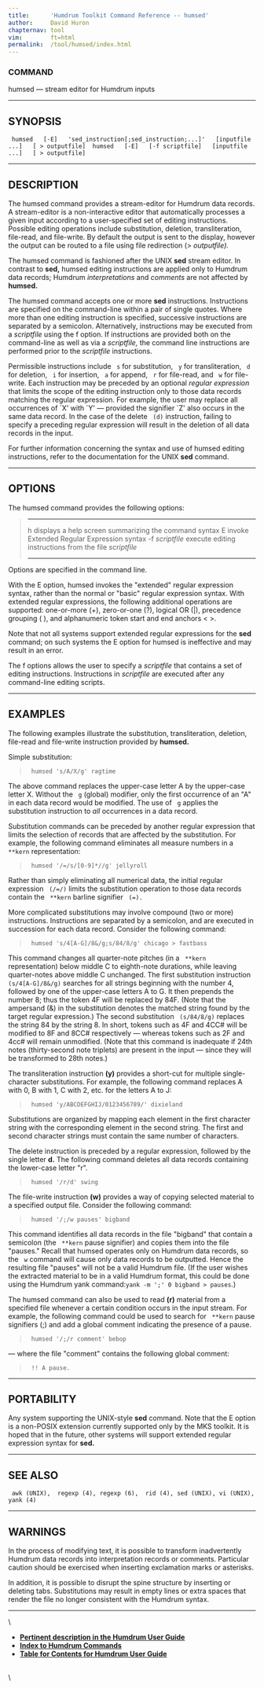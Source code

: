 ```yaml
---
title:		'Humdrum Toolkit Command Reference -- humsed'
author:		David Huron
chapternav:	tool
vim:		ft=html
permalink:	/tool/humsed/index.html
---
```



### COMMAND

<span class="tool">humsed</span> &mdash; stream editor for Humdrum inputs

------------------------------------------------------------------------

## SYNOPSIS ##

` humsed   [-E]   'sed_instruction[;sed_instruction;...]'   [inputfile ...]   [ > outputfile]  humsed   [-E]   [-f scriptfile]   [inputfile ...]   [ > outputfile]`

------------------------------------------------------------------------

## DESCRIPTION ##

The <span class="tool">humsed</span> command provides a stream-editor for Humdrum data
records. A stream-editor is a non-interactive editor that automatically
processes a given input according to a user-specified set of editing
instructions. Possible editing operations include substitution,
deletion, transliteration, file-read, and file-write. By default the
output is sent to the display, however the output can be routed to a
file using file redirection (\> *outputfile).*

The <span class="tool">humsed</span> command is fashioned after the UNIX **sed** stream
editor. In contrast to **sed,** <span class="tool">humsed</span> editing instructions are
applied only to Humdrum data records; Humdrum *interpretations* and
*comments* are not affected by **humsed.**

The <span class="tool">humsed</span> command accepts one or more **sed** instructions.
Instructions are specified on the command-line within a pair of single
quotes. Where more than one editing instruction is specified, successive
instructions are separated by a semicolon. Alternatively, instructions
may be executed from a *scriptfile* using the <span class="option">f</span> option. If
instructions are provided both on the command-line as well as via a
*scriptfile,* the command line instructions are performed prior to the
*scriptfile* instructions.

Permissible instructions include ` s` for substitution, ` y` for
transliteration, ` d` for deletion, ` i` for insertion, ` a` for append,
` r` for file-read, and ` w` for file-write. Each instruction may be
preceded by an optional *regular expression* that limits the scope of
the editing instruction only to those data records matching the regular
expression. For example, the user may replace all occurrences of \`X\'
with \`Y\' &mdash; provided the signifier \`Z\' also occurs in the same data
record. In the case of the delete ` (d)` instruction, failing to specify
a preceding regular expression will result in the deletion of all data
records in the input.

For further information concerning the syntax and use of <span class="tool">humsed</span>
editing instructions, refer to the documentation for the UNIX **sed**
command.

------------------------------------------------------------------------

## OPTIONS ##

The <span class="tool">humsed</span> command provides the following options:

>   ----------------- ---------------------------------------------------------
>   <span class="option">h</span>            displays a help screen summarizing the command syntax
>   <span class="option">E</span>            invoke Extended Regular Expression syntax
>   -f *scriptfile*   execute editing instructions from the file *scriptfile*
>   ----------------- ---------------------------------------------------------
>
Options are specified in the command line.

With the <span class="option">E</span> option, <span class="tool">humsed</span> invokes the \"extended\" regular
expression syntax, rather than the normal or \"basic\" regular
expression syntax. With extended regular expressions, the following
additional operations are supported: one-or-more (+), zero-or-one (?),
logical OR (\|), precedence grouping ( ), and alphanumeric token start
and end anchors \< \>.

Note that not all systems support extended regular expressions for the
**sed** command; on such systems the <span class="option">E</span> option for <span class="tool">humsed</span> is
ineffective and may result in an error.

The <span class="option">f</span> options allows the user to specify a *scriptfile* that
contains a set of editing instructions. Instructions in *scriptfile* are
executed after any command-line editing scripts.

------------------------------------------------------------------------

## EXAMPLES ##

The following examples illustrate the substitution, transliteration,
deletion, file-read and file-write instruction provided by **humsed.**

Simple substitution:

> ` humsed 's/A/X/g' ragtime`

The above command replaces the upper-case letter A by the upper-case
letter X. Without the ` g` (global) modifier, only the first occurrence
of an \"A\" in each data record would be modified. The use of ` g`
applies the substitution instruction to *all* occurrences in a data
record.

Substitution commands can be preceded by another regular expression that
limits the selection of records that are affected by the substitution.
For example, the following command eliminates all measure numbers in a
` **kern` representation:

> ` humsed '/=/s/[0-9]*//g' jellyroll`

Rather than simply eliminating all numerical data, the initial regular
expression ` (/=/)` limits the substitution operation to those data
records contain the ` **kern` barline signifier ` (=).`

More complicated substitutions may involve compound (two or more)
instructions. Instructions are separated by a semicolon, and are
executed in succession for each data record. Consider the following
command:

> ` humsed 's/4[A-G]/8&/g;s/84/8/g' chicago > fastbass`

This command changes all quarter-note pitches (in a ` **kern`
representation) below middle C to eighth-note durations, while leaving
quarter-notes above middle C unchanged. The first substitution
instruction ` (s/4[A-G]/8&/g)` searches for all strings beginning with
the number 4, followed by one of the upper-case letters A to G. It then
prepends the number 8; thus the token 4F will be replaced by 84F. (Note
that the ampersand (&) in the substitution denotes the matched string
found by the target regular expression.) The second substitution
` (s/84/8/g)` replaces the string 84 by the string 8. In short, tokens
such as 4F and 4CC\# will be modified to 8F and 8CC\# respectively &mdash;
whereas tokens such as 2F and 4cc\# will remain unmodified. (Note that
this command is inadequate if 24th notes (thirty-second note triplets)
are present in the input &mdash; since they will be transformed to 28th
notes.)

The transliteration instruction **(y)** provides a short-cut for
multiple single-character substitutions. For example, the following
command replaces A with 0, B with 1, C with 2, etc. for the letters A to
J:

> ` humsed 'y/ABCDEFGHIJ/0123456789/' dixieland`

Substitutions are organized by mapping each element in the first
character string with the corresponding element in the second string.
The first and second character strings must contain the same number of
characters.

The delete instruction is preceded by a regular expression, followed by
the single letter **d.** The following command deletes all data records
containing the lower-case letter \"r\".

> ` humsed '/r/d' swing`

The file-write instruction **(w)** provides a way of copying selected
material to a specified output file. Consider the following command:

> ` humsed '/;/w pauses' bigband`

This command identifies all data records in the file \"bigband\" that
contain a semicolon (the ` **kern` pause signifier) and copies them into
the file \"pauses.\" Recall that <span class="tool">humsed</span> operates only on Humdrum
data records, so the ` w` command will cause only data records to be
outputted. Hence the resulting file \"pauses\" will not be a valid
Humdrum file. (If the user wishes the extracted material to be in a
valid Humdrum format, this could be done using the Humdrum <span class="tool">yank</span>
command:`yank -m ';' 0 bigband > pauses`.)

The <span class="tool">humsed</span> command can also be used to read **(r)** material from a
specified file whenever a certain condition occurs in the input stream.
For example, the following command could be used to search for ` **kern`
pause signifiers (;) and add a global comment indicating the presence of
a pause.

> ` humsed '/;/r comment' bebop`

&mdash; where the file \"comment\" contains the following global comment:

> ` !! A pause.`

------------------------------------------------------------------------

## PORTABILITY ##

Any system supporting the UNIX-style **sed** command. Note that the
<span class="option">E</span> option is a non-POSIX extension currently supported only by the
MKS toolkit. It is hoped that in the future, other systems will support
extended regular expression syntax for **sed.**

------------------------------------------------------------------------

## SEE ALSO ##

` awk (UNIX),  regexp (4), regexp (6),  rid (4), sed (UNIX), vi (UNIX),  yank (4)`

------------------------------------------------------------------------

## WARNINGS ##

In the process of modifying text, it is possible to transform
inadvertently Humdrum data records into interpretation records or
comments. Particular caution should be exercised when inserting
exclamation marks or asterisks.

In addition, it is possible to disrupt the spine structure by inserting
or deleting tabs. Substitutions may result in empty lines or extra
spaces that render the file no longer consistent with the Humdrum
syntax.

------------------------------------------------------------------------

\

-   [**Pertinent description in the Humdrum User
    Guide**](../guide14.html#The_sed_and_humsed_Commands)
-   [**Index to Humdrum Commands**](../commands.toc.html)
-   [**Table for Contents for Humdrum User Guide**](../guide.toc.html)

\
\
